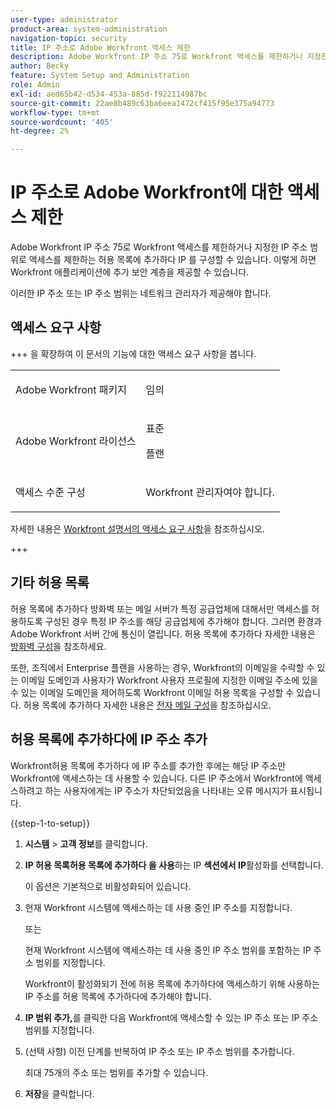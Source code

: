 ```yaml
---
user-type: administrator
product-area: system-administration
navigation-topic: security
title: IP 주소로 Adobe Workfront 액세스 제한
description: Adobe Workfront IP 주소 75로 Workfront 액세스를 제한하거나 지정한 IP 주소 범위로 액세스를 제한하는 허용 목록에 추가하다 IP 를 구성할 수 있습니다. 이렇게 하면 Workfront 애플리케이션에 추가 보안 계층을 제공할 수 있습니다.
author: Becky
feature: System Setup and Administration
role: Admin
exl-id: aed65b42-d534-453a-885d-f922114987bc
source-git-commit: 22ae8b489c63ba6eea1472cf415f95e375a94773
workflow-type: tm+mt
source-wordcount: '405'
ht-degree: 2%

---
```


# IP 주소로 Adobe Workfront에 대한 액세스 제한

<!--
>[!IMPORTANT]
>
>This functionality is not currently available to organizations that have been onboarded to the Adobe Admin Console. It will be available in the Adobe Admin Console in a future release. -->

Adobe Workfront IP 주소 75로 Workfront 액세스를 제한하거나 지정한 IP 주소 범위로 액세스를 제한하는 허용 목록에 추가하다 IP 를 구성할 수 있습니다. 이렇게 하면 Workfront 애플리케이션에 추가 보안 계층을 제공할 수 있습니다.

이러한 IP 주소 또는 IP 주소 범위는 네트워크 관리자가 제공해야 합니다.

## 액세스 요구 사항

+++ 을 확장하여 이 문서의 기능에 대한 액세스 요구 사항을 봅니다.

<table style="table-layout:auto"> 
 <col> 
 <col> 
 <tbody> 
  <tr> 
   <td role="rowheader">Adobe Workfront 패키지</td> 
   <td><p>임의</p></td> 
  </tr> 
  <tr> 
   <td role="rowheader">Adobe Workfront 라이선스</td> 
   <td><p>표준</p><p>플랜</p></td> 
  </tr> 
  <tr> 
   <td role="rowheader">액세스 수준 구성</td> 
   <td> <p>Workfront 관리자여야 합니다.</p> </p> </td> 
  </tr> 
 </tbody> 
</table>

자세한 내용은 [Workfront 설명서의 액세스 요구 사항](/help/quicksilver/administration-and-setup/add-users/access-levels-and-object-permissions/access-level-requirements-in-documentation.md)을 참조하십시오.

+++

## 기타 허용 목록

허용 목록에 추가하다 방화벽 또는 메일 서버가 특정 공급업체에 대해서만 액세스를 허용하도록 구성된 경우 특정 IP 주소를 해당 공급업체에 추가해야 합니다. 그러면 환경과 Adobe Workfront 서버 간에 통신이 열립니다. 허용 목록에 추가하다 자세한 내용은 [방화벽 구성](../../../administration-and-setup/get-started-wf-administration/configure-your-firewall.md)을 참조하세요.

또한, 조직에서 Enterprise 플랜을 사용하는 경우, Workfront의 이메일을 수락할 수 있는 이메일 도메인과 사용자가 Workfront 사용자 프로필에 지정한 이메일 주소에 있을 수 있는 이메일 도메인을 제어하도록 Workfront 이메일 허용 목록을 구성할 수 있습니다. 허용 목록에 추가하다 자세한 내용은 [전자 메일 구성](../../../administration-and-setup/get-started-wf-administration/configure-your-email-allowlist.md)을 참조하십시오.

## 허용 목록에 추가하다에 IP 주소 추가

Workfront허용 목록에 추가하다 에 IP 주소를 추가한 후에는 해당 IP 주소만 Workfront에 액세스하는 데 사용할 수 있습니다. 다른 IP 주소에서 Workfront에 액세스하려고 하는 사용자에게는 IP 주소가 차단되었음을 나타내는 오류 메시지가 표시됩니다.

{{step-1-to-setup}}

1. **시스템** > **고객 정보**&#x200B;를 클릭합니다.

1. **IP 허용 목록허용 목록에 추가하다 을 사용**&#x200B;하는 IP **섹션에서 IP**&#x200B;활성화를 선택합니다.

   이 옵션은 기본적으로 비활성화되어 있습니다.

1. 현재 Workfront 시스템에 액세스하는 데 사용 중인 IP 주소를 지정합니다.

   또는

   현재 Workfront 시스템에 액세스하는 데 사용 중인 IP 주소 범위를 포함하는 IP 주소 범위를 지정합니다.

   Workfront이 활성화되기 전에 허용 목록에 추가하다에 액세스하기 위해 사용하는 IP 주소를 허용 목록에 추가하다에 추가해야 합니다.

1. **IP 범위 추가,**&#x200B;를 클릭한 다음 Workfront에 액세스할 수 있는 IP 주소 또는 IP 주소 범위를 지정합니다.
1. (선택 사항) 이전 단계를 반복하여 IP 주소 또는 IP 주소 범위를 추가합니다.

   최대 75개의 주소 또는 범위를 추가할 수 있습니다.

1. **저장**&#x200B;을 클릭합니다.
